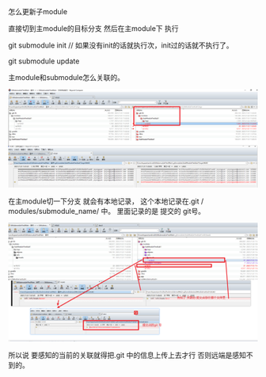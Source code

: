 怎么更新子module

直接切到主module的目标分支
然后在主module下
执行

git  submodule init // 如果没有init的话就执行次，init过的话就不执行了。

git submodule update



主module和submodule怎么关联的。

![image-20211105113912698](submodule.assets/image-20211105113912698.png)



在主module切一下分支 就会有本地记录，
这个本地记录在.git / modules/submodule_name/
中。
里面记录的是 提交的 git号。





![image-20211105114804304](submodule.assets/image-20211105114804304.png)



所以说 要感知的当前的关联就得把.git 中的信息上传上去才行
否则远端是感知不到的。

